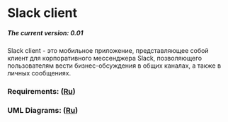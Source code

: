 ﻿# Slack client
##### The current version: 0.01
Slack client - это мобильное приложение, представляющее собой клиент для корпоративного мессенджера Slack, позволяющего пользователям вести бизнес-обсуждения в общих каналах, а также в личных сообщениях.
### Requirements: ([Ru](https://github.com/kateLap/SlackClient/blob/master/Documents/Requirements.md))
### UML Diagrams: ([Ru](https://github.com/kateLap/SlackClient/blob/master/Documents/Diagrams/README.md))
